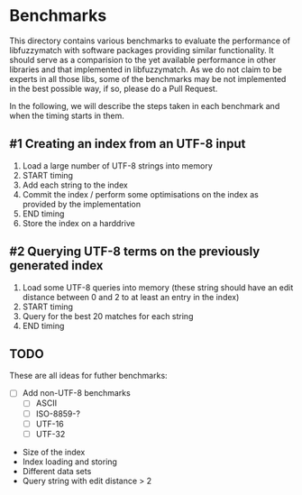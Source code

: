 Benchmarks
==========

This directory contains various benchmarks to evaluate the performance of libfuzzymatch with software packages providing similar functionality.
It should serve as a comparision to the yet available performance in other libraries and that implemented in libfuzzymatch.
As we do not claim to be experts in all those libs, some of the benchmarks may be not implemented in the best possible way, if so, please do a Pull Request.

In the following, we will describe the steps taken in each benchmark and when the timing starts in them.

\#1 Creating an index from an UTF-8 input
-----------------------------------------

 1. Load a large number of UTF-8 strings into memory
 2. START timing
 3. Add each string to the index
 4. Commit the index / perform some optimisations on the index as provided by the implementation
 5. END timing
 6. Store the index on a harddrive

\#2 Querying UTF-8 terms on the previously generated index
----------------------------------------------------------

 1. Load some UTF-8 queries into memory (these string should have an edit distance between 0 and 2 to at least an entry in the index)
 2. START timing
 3. Query for the best 20 matches for each string
 4. END timing

TODO
----

These are all ideas for futher benchmarks:

 * [ ] Add non-UTF-8 benchmarks
   * [ ] ASCII
   * [ ] ISO-8859-?
   * [ ] UTF-16
   * [ ] UTF-32
 * Size of the index
 * Index loading and storing
 * Different data sets
 * Query string with edit distance > 2

